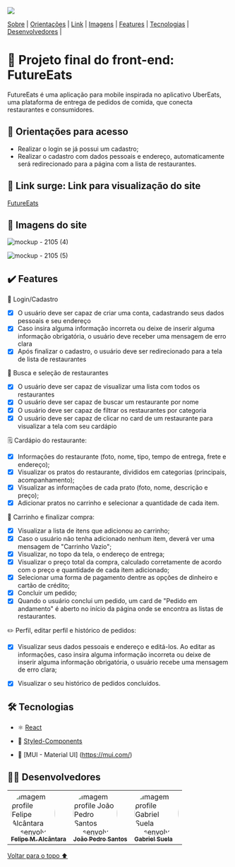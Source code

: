 <p id= "voltar"><img src="https://user-images.githubusercontent.com/98977257/169718703-27b27a45-0f16-4a38-9400-65d9ed932aef.png"/></p>

<p>
<a href="#sobre">Sobre</a> |
<a href="#orientacoes">Orientações</a> |
<a href="#link">Link</a> |
<a href="#imagens">Imagens</a> |
<a href="#features">Features</a> |
<a href="#tecnologias">Tecnologias</a> |
<a href="#desenvolvedores">Desenvolvedores</a> |
</p>

<h1 id="sobre">🍴 Projeto final do front-end: FutureEats</h1>

<p>FutureEats é uma aplicação para mobile inspirada no aplicativo UberEats, uma plataforma de entrega de pedidos de comida, que conecta restaurantes e consumidores.</p>

<h2 id="orientacoes">🚨 Orientações para acesso</h2>

- Realizar o login se já possui um cadastro;
- Realizar o cadastro com dados pessoais e endereço, automaticamente será redirecionado para a página com a lista de restaurantes. 

<h2 id="link">🔗 Link surge: Link para visualização do site</h2>

<a href="https://labenu-labefood2.surge.sh/">FutureEats</a>

<h2 id="imagens">📱 Imagens do site</h2>

![mockup - 2105 (4)](https://user-images.githubusercontent.com/98977257/169715748-729b6965-7e8b-48be-b60f-e9291bc91f46.png)

![mockup - 2105 (5)](https://user-images.githubusercontent.com/98977257/169719179-063fc092-cf64-4310-a4bb-bdc810348e74.png)


<h2 id="features">✔️ Features</h2>

👤 Login/Cadastro
- [x] O usuário deve ser capaz de criar uma conta, cadastrando seus dados pessoais e seu endereço
- [x] Caso insira alguma informação incorreta ou deixe de inserir alguma informação obrigatória, o usuário deve receber uma mensagem de erro clara
- [x] Após finalizar o cadastro, o usuário deve ser redirecionado para a tela de lista de restaurantes

🔎 Busca e seleção de restaurantes
- [x] O usuário deve ser capaz de visualizar uma lista com todos os restaurantes
- [x] O usuário deve ser capaz de buscar um restaurante por nome
- [x] O usuário deve ser capaz de filtrar os restaurantes por categoria
- [x] O usuário deve ser capaz de clicar no card de um restaurante para visualizar a tela com seu cardápio
 
🗒️ Cardápio do restaurante:
- [x] Informações do restaurante (foto, nome, tipo, tempo de entrega, frete e endereço);
- [x] Visualizar os pratos do restaurante, divididos em categorias (principais, acompanhamento);
- [x] Visualizar as informações de cada prato (foto, nome, descrição e preço);
- [x] Adicionar pratos no carrinho e selecionar a quantidade de cada item.

🛒 Carrinho e finalizar compra:
- [x] Visualizar a lista de itens que adicionou ao carrinho;
- [x] Caso o usuário não tenha adicionado nenhum item, deverá ver uma mensagem de "Carrinho Vazio";
- [x] Visualizar, no topo da tela, o endereço de entrega;
- [x] Visualizar o preço total da compra, calculado corretamente de acordo com o preço e quantidade de cada item adicionado;
- [x] Selecionar uma forma de pagamento dentre as opções de dinheiro e cartão de crédito;
- [x] Concluir um pedido;
- [x] Quando o usuário conclui um pedido, um card de "Pedido em andamento" é aberto no início da página onde se encontra as listas de restaurantes.

✏️ Perfil, editar perfil e histórico de pedidos:
- [x] Visualizar seus dados pessoais e endereço e editá-los. Ao editar as informações, caso insira alguma informação incorreta ou deixe de inserir alguma informação obrigatória, o usuário recebe uma mensagem de erro clara;
- [x] Visualizar o seu histórico de pedidos concluídos.

 
 <h2 id="tecnologias">🛠 Tecnologias</h2>
 
- ⚛️ [React](https://pt-br.reactjs.org/docs/getting-started.html)

- 💅 [Styled-Components](https://styled-components.com/docs)

- 💎 [MUI - Material UI] (https://mui.com/)

<h2 id="desenvolvedores">👨‍💻 Desenvolvedores</h2>
<table>         
<td><a href="https://github.com/fmalcantara"><img style="border-radius: 50%;" src="https://avatars.githubusercontent.com/u/102332717?v=4" width="100px;" alt="Imagem profile Felipe Alcântara desenvolvedor"/><br /><sub><b>Felipe M. Alcântara </b></sub></a><br /> 
<td><a href="https://github.com/JoaoPedroweb"><img style="border-radius: 50%;" src="https://avatars.githubusercontent.com/u/96431370?v=4" width="100px;" alt="Imagem profile João Pedro Santos desenvolvedora"/><br /><sub><b>João Pedro Santos </b></sub></a><br /> 
<td><a href="https://github.com/gabriel-suela"><img style="border-radius: 50%;" src="https://avatars.githubusercontent.com/u/96388423?v=4" width="100px;" alt="Imagem profile Gabriel Suela desenvolvedor"/><br /><sub><b> Gabriel Suela </b></sub></a><br /> 
</table>

<a href="#voltar">Voltar para o topo ⬆️</a>